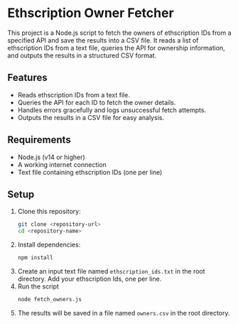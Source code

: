 # Ethscription Owner Fetcher

This project is a Node.js script to fetch the owners of ethscription IDs from a specified API and save the results into a CSV file. It reads a list of ethscription IDs from a text file, queries the API for ownership information, and outputs the results in a structured CSV format.

## Features
- Reads ethscription IDs from a text file.
- Queries the API for each ID to fetch the owner details.
- Handles errors gracefully and logs unsuccessful fetch attempts.
- Outputs the results in a CSV file for easy analysis.

## Requirements
- Node.js (v14 or higher)
- A working internet connection
- Text file containing ethscription IDs (one per line)

## Setup

1. Clone this repository:
   ```bash
   git clone <repository-url>
   cd <repository-name>

2. Install dependencies:
   ```bash
   npm install
3. Create an input text file named `ethscription_ids.txt` in the root directory. Add your ethscription Ids, one per line.
4. Run the script
    ```bash
   node fetch_owners.js
6. The results will be saved in a file named `owners.csv` in the root directory.
